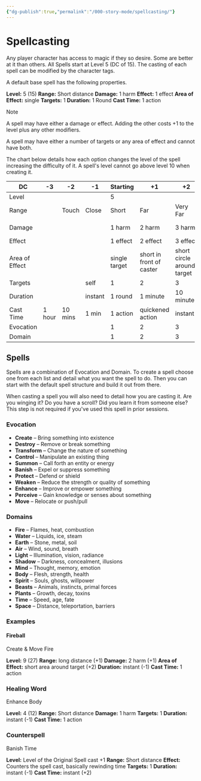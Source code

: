 ```yaml
---
{"dg-publish":true,"permalink":"/000-story-mode/spellcasting/"}
---
```


# Spellcasting

Any player character has access to magic if they so desire. Some are better at it than others.  All Spells start at Level 5 (DC of 15). The casting of each spell can be modified by the character tags.

A default base spell has the following properties.

**Level:** 5 (15)
**Range:** Short distance
**Damage:** 1 harm
**Effect:** 1 effect
**Area of Effect:** single
**Targets:** 1
**Duration:** 1 Round
**Cast Time:** 1 action

> [!note]
> A spell may have either a damage or effect. Adding the other costs +1  to the level plus any other modifiers.
> 
> A spell may have either a number of targets or any area of effect and cannot have both.

The chart below details how each option changes the level of the spell increasing the difficulty of it.  A spell's level cannot go above level 10 when creating it.

| DC             | -3     | -2      | -1      | Starting      | +1                       | +2                         | +3         | +4      |
| -------------- | ------ | ------- | ------- | ------------- | ------------------------ | -------------------------- | ---------- | ------- |
| Level          |        |         |         | 5             |                          |                            |            |         |
| Range          |        | Touch   | Close   | Short         | Far                      | Very Far                   | Same Plane |         |
| Damage         |        |         |         | 1 harm        | 2 harm                   | 3 harm                     | 4 harm     | 1 wound |
| Effect         |        |         |         | 1 effect      | 2 effect                 | 3 effect                   |            |         |
| Area of Effect |        |         |         | single target | short in front of caster | short circle around target |            |         |
| Targets        |        |         | self    | 1             | 2                        | 3                          | 4          | 5       |
| Duration       |        |         | instant | 1 round       | 1 minute                 | 10 minutes                 | 1 hour     | 1 day   |
| Cast Time      | 1 hour | 10 mins | 1 min   | 1 action      | quickened action         | instant                    |            |         |
| Evocation      |        |         |         | 1             | 2                        | 3                          |            |         |
| Domain         |        |         |         | 1             | 2                        | 3                          |            |         |


## Spells

Spells are a combination of Evocation and Domain.  To create a spell choose one from each list and detail what you want the spell to do.  Then you can start with the default spell structure and build it out from there.

When casting a spell you will also need to detail how you are casting it. Are you winging it? Do you have a scroll?  Did you learn it from someone else?  This step is not required if you've used this spell in prior sessions.

### Evocation

- **Create** – Bring something into existence
- **Destroy** – Remove or break something
- **Transform** – Change the nature of something
- **Control** – Manipulate an existing thing
- **Summon** – Call forth an entity or energy
- **Banish** – Expel or suppress something
- **Protect** – Defend or shield
- **Weaken** – Reduce the strength or quality of something
- **Enhance** – Improve or empower something
- **Perceive** – Gain knowledge or senses about something
- **Move** – Relocate or push/pull


### Domains

- **Fire** – Flames, heat, combustion
- **Water** – Liquids, ice, steam
- **Earth** – Stone, metal, soil
- **Air** – Wind, sound, breath
- **Light** – Illumination, vision, radiance
- **Shadow** – Darkness, concealment, illusions
- **Mind** – Thought, memory, emotion
- **Body** – Flesh, strength, health
- **Spirit** – Souls, ghosts, willpower
- **Beasts** – Animals, instincts, primal forces
- **Plants** – Growth, decay, toxins
- **Time** – Speed, age, fate
- **Space** – Distance, teleportation, barriers
### Examples

#### Fireball

Create & Move Fire

**Level:** 9 (27)
**Range:** long distance (+1)
**Damage:** 2 harm (+1)
**Area of Effect:** short area around target (+2)
**Duration:** instant (-1)
**Cast Time:** 1 action

### Healing Word

Enhance Body

**Level:** 4 (12)
**Range:** Short distance
**Damage:** 1 harm
**Targets:** 1
**Duration:** instant (-1)
**Cast Time:** 1 action

### Counterspell

Banish Time

**Level:** Level of the Original Spell cast +1
**Range:** Short distance
**Effect:** Counters the spell cast, basically rewinding time
**Targets:** 1
**Duration:** instant (-1)
**Cast Time:** instant (+2)
